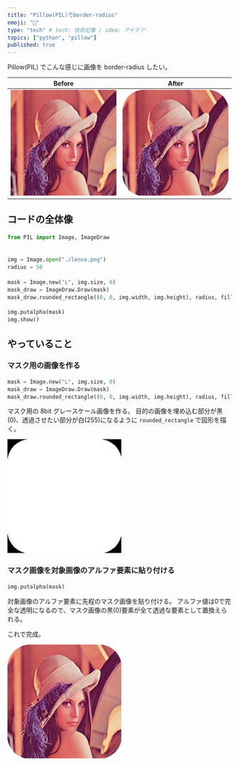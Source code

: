```yaml
---
title: "Pillow(PIL)でborder-radius"
emoji: "🎨"
type: "tech" # tech: 技術記事 / idea: アイデア
topics: ["python", "pillow"]
published: true
---
```


Pillow(PIL) でこんな感じに画像を border-radius したい。

| Before | After |
| --- | --- |
| ![加工前の正方形画像](/images/01e198b1e9062a/lenna_before.png) | ![角が丸められた画像](/images/01e198b1e9062a/lenna_after.png) |

## コードの全体像
```python
from PIL import Image, ImageDraw


img = Image.open("./lenna.png")
radius = 50

mask = Image.new("L", img.size, 0)
mask_draw = ImageDraw.Draw(mask)
mask_draw.rounded_rectangle((0, 0, img.width, img.height), radius, fill=255)

img.putalpha(mask)
img.show()
```

## やっていること
### マスク用の画像を作る
```python
mask = Image.new("L", img.size, 0)
mask_draw = ImageDraw.Draw(mask)
mask_draw.rounded_rectangle((0, 0, img.width, img.height), radius, fill=255)
```

マスク用の 8bit グレースケール画像を作る。
目的の画像を埋め込む部分が黒(0)、透過させたい部分が白(255)になるように `rounded_rectangle` で図形を描く。

![マスク用の画像](/images/01e198b1e9062a/mask.png)

### マスク画像を対象画像のアルファ要素に貼り付ける
```python
img.putalpha(mask)
```

対象画像のアルファ要素に先程のマスク画像を貼り付ける。
アルファ値は0で完全な透明になるので、マスク画像の黒(0)要素が全て透過な要素として置換えられる。

これで完成。

![角が丸められた画像](/images/01e198b1e9062a/lenna_after.png)
